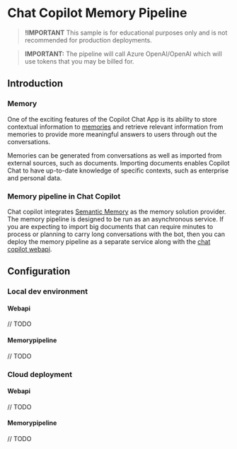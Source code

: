 ﻿# Chat Copilot Memory Pipeline

> **!IMPORTANT**
> This sample is for educational purposes only and is not recommended for production deployments.

> **IMPORTANT:** The pipeline will call Azure OpenAI/OpenAI which will use tokens that you may be billed for.

## Introduction

### Memory

One of the exciting features of the Copilot Chat App is its ability to store contextual information
to [memories](https://github.com/microsoft/semantic-kernel/blob/main/docs/EMBEDDINGS.md) and retrieve
relevant information from memories to provide more meaningful answers to users through out the conversations.

Memories can be generated from conversations as well as imported from external sources, such as documents.
Importing documents enables Copilot Chat to have up-to-date knowledge of specific contexts, such as enterprise and personal data.

### Memory pipeline in Chat Copilot

Chat copilot integrates [Semantic Memory](https://github.com/microsoft/semantic-memory) as the memory solution provider. The memory pipeline is designed to be run as an asynchronous service. If you are expecting to import big documents that can require minutes to process or planning to carry long conversations with the bot, then you can deploy the memory pipeline as a separate service along with the [chat copilot webapi](https://github.com/microsoft/chat-copilot/tree/main/webapi).

## Configuration

### Local dev environment

#### Webapi

// TODO

#### Memorypipeline

// TODO

### Cloud deployment

#### Webapi

// TODO

#### Memorypipeline

// TODO
